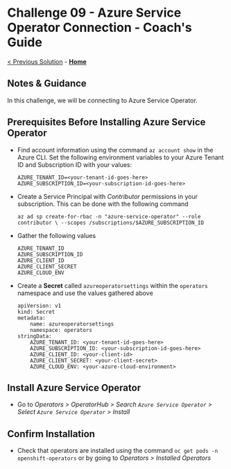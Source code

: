 # Challenge 09 - Azure Service Operator Connection - Coach's Guide 

[< Previous Solution](./Solution-08.md) - **[Home](./README.md)**

## Notes & Guidance
In this challenge, we will be connecting to Azure Service Operator.

## Prerequisites Before Installing Azure Service Operator
- Find account information using the command `az account show` in the Azure CLI. Set the following environment variables to your Azure Tenant ID and Subscription ID with your values:
    ```
    AZURE_TENANT_ID=<your-tenant-id-goes-here>
    AZURE_SUBSCRIPTION_ID=<your-subscription-id-goes-here>
    ```
- Create a Service Principal with *Contributor* permissions in your subscription. This can be done with the following command
    ```
    az ad sp create-for-rbac -n "azure-service-operator" --role contributor \ --scopes /subscriptions/$AZURE_SUBSCRIPTION_ID
    ```
- Gather the following values
    ```
    AZURE_TENANT_ID
    AZURE_SUBSCRIPTION_ID
    AZURE_CLIENT_ID
    AZURE_CLIENT_SECRET
    AZURE_CLOUD_ENV
    ```
- Create a **Secret** called `azureoperatorsettings` within the `operators` namespace and use the values gathered above
    ```
    apiVersion: v1
    kind: Secret
    metadata:
        name: azureoperatorsettings
        namespace: operators
    stringData:
        AZURE_TENANT_ID: <your-tenant-id-goes-here>
        AZURE_SUBSCRIPTION_ID: <your-subscription-id-goes-here>
        AZURE_CLIENT_ID: <your-client-id>
        AZURE_CLIENT_SECRET: <your-client-secret>
        AZURE_CLOUD_ENV: <your-azure-cloud-environment>
    ```

## Install Azure Service Operator
- Go to *Operators > OperatorHub > Search `Azure Service Operator` > Select `Azure Service Operator` > Install*

## Confirm Installation
- Check that operators are installed using the command `oc get pods -n openshift-operators` or by going to *Operators > Installed Operators*
